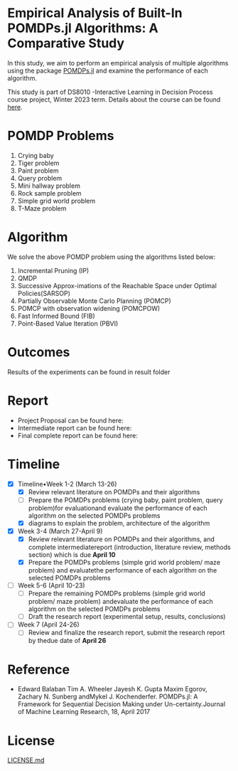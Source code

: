 # Empirical Analysis of Built-In POMDPs.jl Algorithms: A Comparative Study

In this study, we aim to perform an empirical analysis of multiple algorithms using the package [POMDPs.jl](https://github.com/JuliaPOMDP/POMDPs.jl) and examine the performance of each algorithm.

This study is part of DS8010 -Interactive Learning in Decision Process course project, Winter 2023 term. Details about the course can be found [here](https://www.torontomu.ca/graduate/datascience/courses/).

# POMDP Problems

1. Crying baby
2. Tiger problem
3. Paint problem
4. Query problem
5. Mini hallway problem
6. Rock sample problem
7. Simple grid world problem
8. T-Maze problem

# Algorithm

We solve the above POMDP problem using the algorithms listed below:

1. Incremental Pruning (IP)
2. QMDP
3. Successive Approx-imations of the Reachable Space under Optimal Policies(SARSOP)
4. Partially Observable Monte Carlo Planning (POMCP)
5. POMCP with observation widening (POMCPOW)
6. Fast Informed Bound (FIB)
7. Point-Based Value Iteration (PBVI)

# Outcomes

Results of the experiments can be found in result folder

# Report

- Project Proposal can be found here:
- Intermediate report can be found here:
- Final complete report can be found here:

# Timeline

- [X] Timeline•Week 1-2 (March 13-26)
  - [X] Review relevant literature on POMDPs and their algorithms
  - [ ] Prepare the POMDPs problems (crying baby, paint problem, query problem)for evaluationand evaluate the performance of each algorithm on the selected POMDPs problems
  - [X] diagrams to explain the problem, architecture of the algorithm
- [X] Week 3-4 (March 27-April 9)
  - [X] Review relevant literature on POMDPs and their algorithms, and complete intermediatereport (introduction, literature review, methods section) which is due **April 10**
  - [X] Prepare the POMDPs problems (simple grid world problem/ maze problem) and evaluatethe performance of each algorithm on the selected POMDPs problems
- [ ] Week 5-6 (April 10-23)
  - [ ] Prepare the remaining POMDPs problems (simple grid world problem/ maze problem) andevaluate the performance of each algorithm on the selected POMDPs problems
  - [ ] Draft the research report (experimental setup, results, conclusions)
- [ ] Week 7 (April 24-26)
  - [ ] Review and finalize the research report, submit the research report by thedue date of **April 26**

# Reference

- Edward Balaban Tim A. Wheeler Jayesh K. Gupta Maxim Egorov, Zachary N. Sunberg andMykel J. Kochenderfer.  POMDPs.jl: A Framework for Sequential Decision Making under Un-certainty.Journal of Machine Learning Research, 18, April 2017

# License

[LICENSE.md](https://github.com/aliceyshu/8010_project/LICENSE.md)
